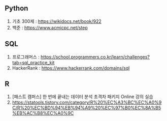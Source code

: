 ## Python 
1. 기초 300제 : https://wikidocs.net/book/922
2. 백준 : https://www.acmicpc.net/step


## SQL 
1. 프로그래머스 : https://school.programmers.co.kr/learn/challenges?tab=sql_practice_kit
2. HackerRank : https://www.hackerrank.com/domains/sql

## R 
1. [패스트 캠퍼스] 한 번에 끝내는 데이터 분석 초격차 패키지 Online 강의 실습
2. https://statools.tistory.com/category/R%20%EC%A3%BC%EC%A0%9C/R%20%EC%BD%94%EB%94%A9%20%EC%97%B0%EC%8A%B5%EB%AC%B8%EC%A0%9C
